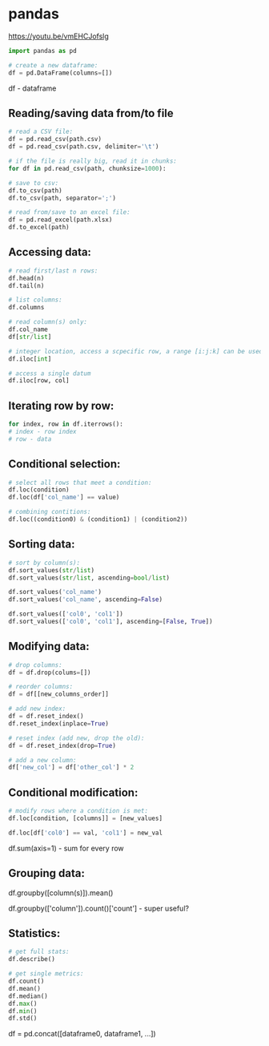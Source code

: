 # pandas
https://youtu.be/vmEHCJofslg  

```python
import pandas as pd

# create a new dataframe:
df = pd.DataFrame(columns=[])
```
df - dataframe

## Reading/saving data from/to file
```python
# read a CSV file:
df = pd.read_csv(path.csv)
df = pd.read_csv(path.csv, delimiter='\t')

# if the file is really big, read it in chunks:
for df in pd.read_csv(path, chunksize=1000):

# save to csv:
df.to_csv(path)
df.to_csv(path, separator=';')

# read from/save to an excel file:
df = pd.read_excel(path.xlsx)
df.to_excel(path)
```

## Accessing data:
```python
# read first/last n rows:
df.head(n)
df.tail(n)

# list columns:
df.columns

# read column(s) only:
df.col_name
df[str/list]

# integer location, access a scpecific row, a range [i:j:k] can be used
df.iloc[int]

# access a single datum
df.iloc[row, col]
```

## Iterating row by row:
```python
for index, row in df.iterrows():
# index - row index
# row - data
```

## Conditional selection:
```python
# select all rows that meet a condition:
df.loc(condition)
df.loc(df['col_name'] == value)

# combining contitions:
df.loc((condition0) & (condition1) | (condition2))
```

## Sorting data: 
```python
# sort by column(s):
df.sort_values(str/list)
df.sort_values(str/list, ascending=bool/list)

df.sort_values('col_name')
df.sort_values('col_name', ascending=False)

df.sort_values(['col0', 'col1'])
df.sort_values(['col0', 'col1'], ascending=[False, True])
```

## Modifying data:
```python
# drop columns:
df = df.drop(colums=[])

# reorder columns:
df = df[[new_columns_order]]

# add new index:
df = df.reset_index()
df.reset_index(inplace=True)

# reset index (add new, drop the old):
df = df.reset_index(drop=True)

# add a new column:
df['new_col'] = df['other_col'] * 2
```

## Conditional modification:
```python
# modify rows where a condition is met:
df.loc[condition, [columns]] = [new_values]

df.loc[df['col0'] == val, 'col1'] = new_val
```


df.sum(axis=1) - sum for every row


## Grouping data:
df.groupby([column(s)]).mean()

df.groupby(['column']).count()['count'] - super useful?

## Statistics:
```python
# get full stats:
df.describe()

# get single metrics:
df.count()
df.mean()
df.median()
df.max()
df.min()
df.std()
```

df = pd.concat([dataframe0, dataframe1, ...])
